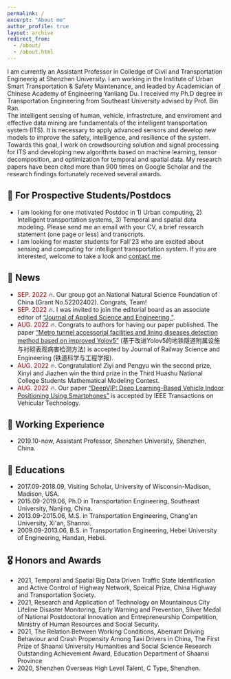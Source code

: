 ```yaml
---
permalink: /
excerpt: "About me"
author_profile: true
layout: archive
redirect_from: 
  - /about/
  - /about.html
---
```


I am currently an Assistant Professor in Colledge of Civil and Transportation Engineerig at Shenzhen University. I am working in the Institute of Urban Smart Transportation & Safety Maintenance, and leaded by Academician of Chinese Academy of Engineering Yanliang Du. I received my Ph.D degree in Transportation Engineering from Southeast University advised by Prof. Bin Ran.  
The intelligent sensing of human, vehicle, infrastrcture, and enviroment and effective data mining are fundamentals of the intelligent transportation system (ITS). It is necessary to apply advanced sensors and develop new models to improve the safety, intelligence, and resilience of the system. Towards this goal, I work on crowdsourcing solution and signal processing for ITS and developing new algorithms based on machine learning, tensor decomposition, and optimization for temporal and spatial data. My research papers have been cited more than 900 times on Google Scholar and the research findings fortunately received several awards. 

## 👦 For Prospective Students/Postdocs
* I am looking for one motivated Postdoc in 1) Urban computing, 2) Intelligent transportation systems, 3) Temporal and spatial data modeling. Please send me an email with your CV, a brief research statement (one page or less) and transcripts.
* I am looking for master students for Fall'23 who are excited about sensing and computing for intelligent transportation system. If you are interested, welcome to take a look and <a href = "mailto: lilinchao@szu.edu.cn">contact me</a>.


## 📰 News 
* <span style="color:darkred"> SEP. 2022 </span> 🔥. Our group got an National Natural Science Foundation of China (Grant No.52202402). Congrats, Team!
* <span style="color:darkred"> SEP. 2022 </span> 🔥. I was invited to join the editorial board as an associate editor of <a href = "http://jase.tku.edu.tw/">“Journal of Applied Science and Engineering ”</a>.
* <span style="color:darkred"> AUG. 2022 </span> 🔥. Congrats to authors for having our paper published. The paper <a href = "https://kns.cnki.net/kcms/detail/detail.aspx?dbcode=CAPJ&dbname=CAPJLAST&filename=CSTD20220815003&uniplatform=NZKPT&v=X1L_S5G8AlZJTcH1q_QbIt12mM9iSTNvgKC_MTScfrsovW7KsJMxU0XL40JEuYNU">“Metro tunnel accessorial facilities and lining diseases detection method based on improved Yolov5”</a> (基于改进Yolov5的地铁隧道附属设施与衬砌表观病害检测方法) is accepted by Journal of Railway Science and Engineering (铁道科学与工程学报).   
* <span style="color:darkred"> AUG. 2022 </span> 🔥. Congratulation! Ziyi and Pengyu win the second prize, Xinyi and Jiazhen win the third prize in the Third Huashu National College Students Mathematical Modeling Contest.  
* <span style="color:darkred"> AUG. 2022 </span> 🔥. Our paper <a href = "https://ieeexplore.ieee.org/document/9860093">“DeepVIP: Deep Learning-Based Vehicle Indoor Positioning Using Smartphones”</a> is accepted by IEEE Transactions on Vehicular Technology. 


## 👷 Working Experience
* 2019.10-now, Assistant Professor, Shenzhen University, Shenzhen, China.  


## 📖 Educations
* 2017.09-2018.09, Visiting Scholar, University of Wisconsin-Madison, Madison, USA.  
* 2015.09-2019.06, Ph.D in Transportation Engineering, Southeast University, Nanjing, China.  
* 2013.09-2015.06, M.S. in Transportation Engineering, Chang'an University, Xi'an, Shannxi.  
* 2009.09-2013.06, B.S. in Transportation Engineering, Hebei University of Engineering, Handan, Hebei.  


## 🎖 Honors and Awards
* 2021, Temporal and Spatial Big Data Driven Traffic State Identification and Active Control of Highway Network, Speical Prize, China Highway and Transportation Society.  
* 2021, Research and Application of Technology on Mountainous City Lifeline Disaster Monitoring, Early Warning and Prevention, Silver Medal of National Postdoctoral Innovation and Entrepreneurship Competition, Ministry of Human Resources and Social Security.
* 2021, The Relation Between Working Conditions, Aberrant Driving Behaviour and Crash Propensity Among Taxi Drivers in China, The First Prize of Shaanxi University Humanities and Social Science Research Outstanding Achievement Award, Education Department of Shaanxi Province
* 2020, Shenzhen Overseas High Level Talent, C Type, Shenzhen.
